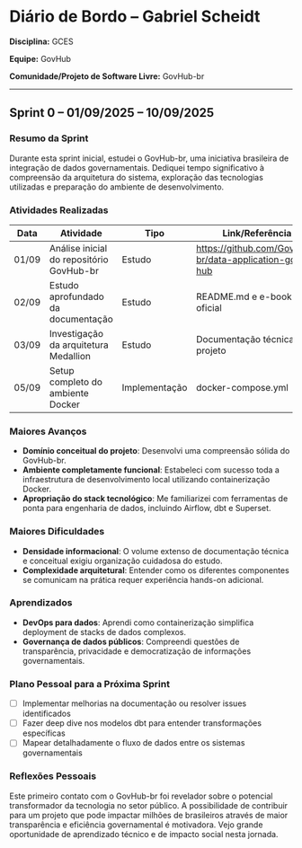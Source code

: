 # Diário de Bordo – Gabriel Scheidt

**Disciplina:** GCES

**Equipe:** GovHub

**Comunidade/Projeto de Software Livre:** GovHub-br

---

## Sprint 0 – 01/09/2025 – 10/09/2025

### Resumo da Sprint

Durante esta sprint inicial, estudei o GovHub-br, uma iniciativa brasileira de integração de dados governamentais. Dediquei tempo significativo à compreensão da arquitetura do sistema, exploração das tecnologias utilizadas e preparação do ambiente de desenvolvimento. 

### Atividades Realizadas

| Data | Atividade | Tipo | Link/Referência | Status |
|------|-----------|------|-----------------|---------|
| 01/09 | Análise inicial do repositório GovHub-br | Estudo | https://github.com/GovHub-br/data-application-gov-hub | ✅ Concluído |
| 02/09 | Estudo aprofundado da documentação | Estudo | README.md e e-book oficial | ✅ Concluído |
| 03/09 | Investigação da arquitetura Medallion | Estudo | Documentação técnica do projeto | ✅ Concluído |
| 05/09 | Setup completo do ambiente Docker | Implementação | docker-compose.yml | ✅ Concluído |

### Maiores Avanços

* **Domínio conceitual do projeto**: Desenvolvi uma compreensão sólida do GovHub-br.
* **Ambiente completamente funcional**: Estabeleci com sucesso toda a infraestrutura de desenvolvimento local utilizando containerização Docker.
* **Apropriação do stack tecnológico**: Me familiarizei com ferramentas de ponta para engenharia de dados, incluindo Airflow, dbt e Superset.

### Maiores Dificuldades

* **Densidade informacional**: O volume extenso de documentação técnica e conceitual exigiu organização cuidadosa do estudo.
* **Complexidade arquitetural**: Entender como os diferentes componentes se comunicam na prática requer experiência hands-on adicional.

### Aprendizados

* **DevOps para dados**: Aprendi como containerização simplifica deployment de stacks de dados complexos.
* **Governança de dados públicos**: Compreendi questões de transparência, privacidade e democratização de informações governamentais.

### Plano Pessoal para a Próxima Sprint

* [ ] Implementar melhorias na documentação ou resolver issues identificados
* [ ] Fazer deep dive nos modelos dbt para entender transformações específicas
* [ ] Mapear detalhadamente o fluxo de dados entre os sistemas governamentais

### Reflexões Pessoais

Este primeiro contato com o GovHub-br foi revelador sobre o potencial transformador da tecnologia no setor público. A possibilidade de contribuir para um projeto que pode impactar milhões de brasileiros através de maior transparência e eficiência governamental é motivadora. Vejo grande oportunidade de aprendizado técnico e de impacto social nesta jornada.
